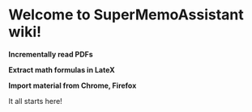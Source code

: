 # Welcome to SuperMemoAssistant wiki!

**Incrementally read PDFs**

**Extract math formulas in LateX**

**Import material from Chrome, Firefox**

It all starts here!




<!-- Insert a short description of SMA ("why should you care ?" "features"),
- Insert links to websites (github, supermemo.wiki, ...)
- Insert a table of content
- Contributing
- Community (coming soon)
- Contacting us-->
